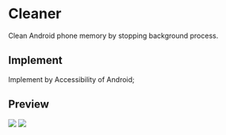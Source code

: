 # Cleaner

Clean Android phone memory by stopping background process.

## Implement
Implement by Accessibility of Android;

## Preview
![](https://github.com/chedifier/Cleaner/blob/master/preview1.jpg?raw=true)
![](https://github.com/chedifier/Cleaner/blob/master/preview2.jpg?raw=true)
